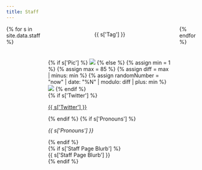 ```yaml
---
title: Staff
---
```

<div class="columns is-multiline">
{% for s in site.data.staff %}
<div class="column is-one-fifth">
    <div class="card" style="height: 100%;">
        <header class="card-header">
            <p class="card-header-title">
            {{ s['Tag'] }}
            </p>
        </header>
        <div class="card-image">
            <figure class="image is-square" style="margin: 0px !important">
                {% if s['Pic'] %}
                <img src="{{ s['Pic'] }}">
                {% else %}
                {% assign min = 1 %}
                {% assign max = 85 %}
                {% assign diff = max | minus: min %}
                {% assign randomNumber = "now" | date: "%N" | modulo: diff | plus: min %}
                <img src='/img/staff/staff_{{ randomNumber }}.jpg'>
                {% endif %}
            </figure>
        </div>
        <div class="card-content p-3">
            <div class="media mb-2">
                <div class="media-content">
                    {% if s['Twitter'] %}
                    <span class="icon-text">
                        <span class="icon pt-1">
                            <i class="fab fa-twitter"></i>
                        </span>
                        <span><a href="https://twitter.com/{{ s['Twitter'] }}"><p class="title is-5 mb-2">{{ s['Twitter'] }}</p></a></span>
                    </span>
                    {% endif %}
                    {% if s['Pronouns'] %}
                    <p class="subtitle is-6 is-spaced"><i>{{ s['Pronouns'] }}</i></p>
                    {% endif %}
                </div>
            </div>
            {% if s['Staff Page Blurb'] %}
            <div class="content">
                {{ s['Staff Page Blurb'] }}
            </div>
            {% endif %}
        </div>
    </div>
</div>
{% endfor %}
</div>
